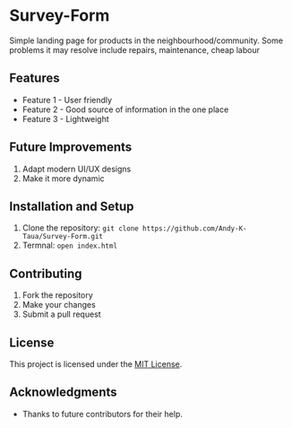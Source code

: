 # Survey-Form

Simple landing page for products in the neighbourhood/community. Some problems it may resolve include repairs, maintenance, cheap labour 

## Features

* Feature 1 - User friendly
* Feature 2 - Good source of information in the one place
* Feature 3 - Lightweight

## Future Improvements

1. Adapt modern UI/UX designs
2. Make it more dynamic

## Installation and Setup

1. Clone the repository: `git clone https://github.com/Andy-K-Taua/Survey-Form.git`
2. Termnal: `open index.html`

## Contributing

1. Fork the repository
2. Make your changes
3. Submit a pull request

## License

This project is licensed under the [MIT License](https://opensource.org/licenses/MIT).

## Acknowledgments

* Thanks to future contributors for their help.
